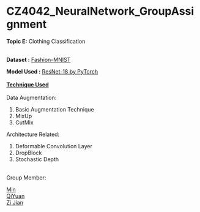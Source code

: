 # CZ4042_NeuralNetwork_GroupAssignment

<b>Topic E:</b> Clothing Classification<br><br>

<b>Dataset :</b> [Fashion-MNIST](https://github.com/zalandoresearch/fashion-mnist)<br>

<b>Model Used :</b> [ResNet-18 by PyTorch](https://pytorch.org/vision/main/models/generated/torchvision.models.resnet18.html)<br><br>
<b><u>Technique Used</u></b><br><br>
Data Augmentation:
1. Basic Augmentation Technique
2. MixUp
3. CutMix

Architecture Related:
1. Deformable Convolution Layer
2. DropBlock
3. Stochastic Depth

<br>
Group Member:<br>

[Min](https://github.com/mink0003)<br>
[QiYuan](https://github.com/hhuppii)<br>
[Zi Jian](https://github.com/zijian99)<br>
